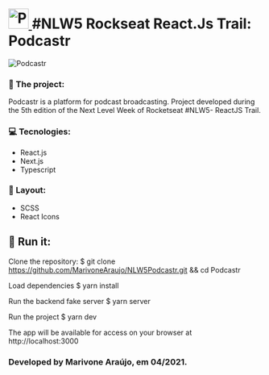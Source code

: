#  <a href="https://rocketseat.com.br//" target="_blank"> <img src="https://image.freepik.com/free-vector/illustration-headphones-icon_53876-5571.jpg" alt="Podcastr" width="40" height="40"/> </a> #NLW5 Rockseat React.Js Trail: Podcastr 


<img src="https://user-images.githubusercontent.com/74380088/115906504-faa4d980-a43d-11eb-88a7-69140b0c4598.png" alt="Podcastr" />

### 📰  The project:

Podcastr is a platform for podcast broadcasting. 
Project developed during the 5th edition of the Next Level Week of Rocketseat #NLW5- ReactJS Trail.

### 💻 Tecnologies:
- React.js
- Next.js
- Typescript

### 🎨 Layout:
- SCSS
- React Icons

## 🏃 Run it: 

Clone the repository:
$ git clone https://github.com/MarivoneAraujo/NLW5Podcastr.git && cd Podcastr

Load dependencies
$ yarn install

Run the backend fake server
$ yarn server

Run the project
$ yarn dev

The app will be available for access on your browser at http://localhost:3000

### Developed by Marivone Araújo, em 04/2021.
